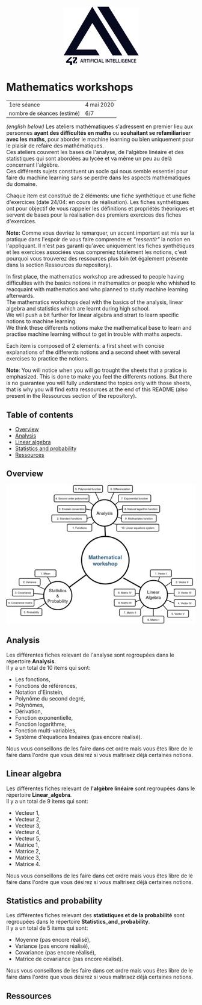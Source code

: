<p align="center">
  <img src="../assets/logo_v4_noir.png" width="200" alt="42 AI Logo" />
</p>

# Mathematics workshops

|                           |             |
|:--------------------------|:------------|
|1ere séance                | 4 mai 2020  |
|nombre de séances (estimé) | 6/7         |


*(english below)*
Les ateliers mathématiques s'adressent en premier lieu aux personnes **ayant des difficultés en maths** ou **souhaitant se refamiliariser avec les maths**, pour aborder le  machine learning ou bien uniquement pour le plaisir de refaire des mathématiques.\
Ces ateliers couvrent les bases de l'analyse, de l'algèbre linéaire et des statistiques qui sont abordées au lycée et va même un peu au delà concernant l'algèbre.\
Ces différents sujets constituent un socle qui nous semble essentiel pour faire du machine learning sans se perdre dans les aspects mathématiques du domaine.

Chaque item est constitué de 2 éléments: une fiche synthétique et une fiche d'exercices (date 24/04: en cours de réalisation).
Les fiches synthétiques ont pour objectif de vous rappeler les définitions et propriétés théoriques et servent de bases pour la réalisation des premiers exercices des fiches d'exercices.

**Note:** Comme vous devriez le remarquer, un accent important est mis sur la pratique dans l'espoir de vous faire comprendre et *"ressentir"* la notion en l'appliquant.
Il n'est pas garanti qu'avec uniquement les fiches synthétiques et les exercices associées vous compreniez totalement les notions, c'est pourquoi vous trouverez des ressources plus loin (et également présente dans la section Ressources du repository).


In first place, the mathematics workshop are adressed to people having difficulties with the basics notions in mathematics or people who whished to reacquaint with mathematics and who planned to study machine learning afterwards.\
The mathematics workshops deal with the basics of the analysis, linear algebra and statistics which are learnt during high school.\
We will push a bit further for linear algebra and strart to learn specific notions to machine learning.\
We think these differents notions make the mathematical base to learn and practise machine learning without to get in trouble with maths aspects.

Each item is composed of 2 elements: a first sheet with concise explanations of the differents notions and a second sheet with several exercises to practice the notions.

**Note**: You will notice when you will go trought the sheets that a pratice is emphasized. This is done to make you feel the differents notions.
But there is no guarantee you will fully understand the topics only with those sheets, that is why you will find extra ressources at the end of this README (also present in the Ressources section of the repository).

## Table of contents
- [Overview](#overview)
- [Analysis](#Analysis)
- [Linear algebra](#Linear-algebra)
- [Statistics and probability](#Statistics-and-probability)
- [Ressources](#Ressources)


## Overview

<p align="center">
  <img src="../assets/maths_workshops_overview_eng.png" width="800" alt="maths workshops overview" />
</p>

## Analysis

Les différentes fiches relevant de l'analyse sont regroupées dans le répertoire **Analysis**.\
Il y a un total de 10 items qui sont:
* Les fonctions,
* Fonctions de références,
* Notation d'Einstein,
* Polynôme du second degré,
* Polynômes,
* Dérivation,
* Fonction exponentielle,
* Fonction logarithme,
* Fonction multi-variables,
* Système d'équations linéaires (pas encore réalisé).

Nous vous conseillons de les faire dans cet ordre mais vous êtes libre de le faire dans l'ordre que vous désirez si vous maîtrisez déjà certaines notions.


## Linear algebra

Les différentes fiches relevant de **l'algèbre linéaire** sont regroupées dans le répertoire **Linear\_algebra**.\
Il y a un total de 9 items qui sont:
* Vecteur 1,
* Vecteur 2,
* Vecteur 3,
* Vecteur 4,
* Vecteur 5,
* Matrice 1,
* Matrice 2,
* Matrice 3,
* Matrice 4.

Nous vous conseillons de les faire dans cet ordre mais vous êtes libre de le faire dans l'ordre que vous désirez si vous maîtrisez déjà certaines notions.


## Statistics and probability

Les différentes fiches relevant des **statistiques et de la probabilité** sont regroupées dans le répertoire **Statistics\_and\_probability**.\
Il y a un total de 5 items qui sont:
* Moyenne (pas encore réalisé),
* Variance (pas encore réalisé),
* Covariance (pas encore réalisé),
* Matrice de covariance (pas encore réalisé).

Nous vous conseillons de les faire dans cet ordre mais vous êtes libre de le faire dans l'ordre que vous désirez si vous maîtrisez déjà certaines notions.


## Ressources

